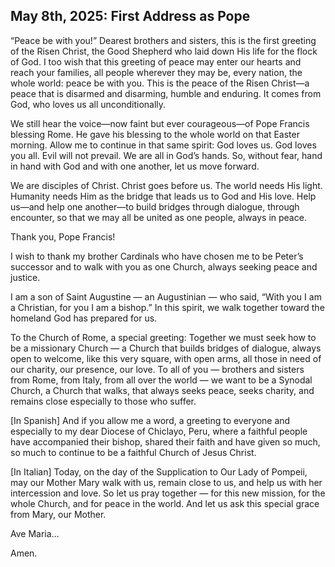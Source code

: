 ## May 8th, 2025: First Address as Pope

“Peace be with you!” Dearest brothers and sisters, this is the first greeting of the Risen Christ, the Good Shepherd who laid down His life for the flock of God. I too wish that this greeting of peace may enter our hearts and reach your families, all people wherever they may be, every nation, the whole world: peace be with you. This is the peace of the Risen Christ—a peace that is disarmed and disarming, humble and enduring. It comes from God, who loves us all unconditionally.

We still hear the voice—now faint but ever courageous—of Pope Francis blessing Rome. He gave his blessing to the whole world on that Easter morning. Allow me to continue in that same spirit: God loves us. God loves you all. Evil will not prevail. We are all in God’s hands. So, without fear, hand in hand with God and with one another, let us move forward.

We are disciples of Christ. Christ goes before us. The world needs His light. Humanity needs Him as the bridge that leads us to God and His love. Help us—and help one another—to build bridges through dialogue, through encounter, so that we may all be united as one people, always in peace.

Thank you, Pope Francis!

I wish to thank my brother Cardinals who have chosen me to be Peter’s successor and to walk with you as one Church, always seeking peace and justice.

I am a son of Saint Augustine — an Augustinian — who said, “With you I am a Christian, for you I am a bishop.” In this spirit, we walk together toward the homeland God has prepared for us.

To the Church of Rome, a special greeting: Together we must seek how to be a missionary Church — a Church that builds bridges of dialogue, always open to welcome, like this very square, with open arms, all those in need of our charity, our presence, our love. To all of you — brothers and sisters from Rome, from Italy, from all over the world — we want to be a Synodal Church, a Church that walks, that always seeks peace, seeks charity, and remains close especially to those who suffer.

\[In Spanish] And if you allow me a word, a greeting to everyone and especially to my dear Diocese of Chiclayo, Peru, where a faithful people have accompanied their bishop, shared their faith and have given so much, so much to continue to be a faithful Church of Jesus Christ.

\[In Italian] Today, on the day of the Supplication to Our Lady of Pompeii, may our Mother Mary walk with us, remain close to us, and help us with her intercession and love. So let us pray together — for this new mission, for the whole Church, and for peace in the world. And let us ask this special grace from Mary, our Mother.

Ave Maria…

Amen.